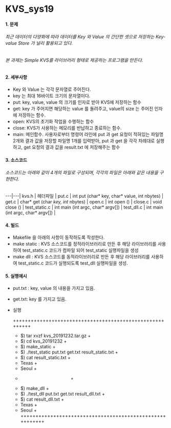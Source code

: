# KVS_sys19

#### 1. 문제
###### 최근 데이터의 다양화에 따라 데이터를 Key 와 Value 의 간단한 셋으로 저장하는 Key-value Store 가 널리 활용되고 있다. 
###### 본 과제는 Simple KVS를 라이브러리 형태로 제공하는 프로그램을 만든다.

#### 2. 세부사항
- Key 와 Value 는 각각 문자열로 주어진다. 
- key 는 최대 16바이트 크기의 문자열이다.  
- put: key, value, value 의 크기를 인자로 받아 KVS에 저장하는 함수 
- get: key 가 주어지면 해당하는 value 를 돌려주고, value의 size 는 주어진 인자에 저장하는 함수. 
- open: KVS의 초기화 작업을 수행하는 함수 
- close: KVS가 사용하는 메모리를 반납하고 종료하는 함수. 
- main: 메인함수. 사용자로부터 명령어 라인에 put 과 get 요청이 적혀있는 파일명 2개와 결과 값을 저장할 파일명 1개를 입력받아, put 과 get 을 각각 차례대로 실행하고, get 요청의 결과 값을 result.txt 에 저장해주는 함수 

#### 3. 소스코드
###### 소스코드는 아래와 같이 4개의 파일로 구성되며, 각각의 파일은 아래와 같은 내용을 구현한다.
---|---|
kvs.h | 헤더파일 |
put.c | int put (char* key, char* value, int nbytes) |
get.c | char* get (char *key, int* nbytes) |
open.c | int open () |
close.c | void close () |
test_static.c | int main (int argc, char* argv[]) |
test_dll.c | int main (int argc, char* argv[]) |

#### 4. 빌드

 - Makefile 을 아래의 사항이 동작하도록 작성한다. 
 - make static : KVS 소스코드를 정적라이브러리로 만든 후 해당 라이브러리를 사용하여 test_static.c 코드가 컴파일 되어 test_static 실행파일을 생성 
 - make dll : KVS 소스코드를 동적라이브러리로 만든 후 해당 라이브러리를 사용하여 test_static.c 코드가 실행되도록 test_dll 실행파일을 생성. 

#### 5. 실행예시
 - put.txt : key, value 의 내용을 가지고 있음. 



 - get.txt: key 를 가지고 있음.


 - 실행

	+++++++++++++++++++++++++++++++++++++++++++++++++++++++++
	+ $) tar xvzf kvs_20191232.tar.gz 			+
	+ $) cd kvs_20191232 					+
	+ $) make_static 					+
	+ $) ./test_static put.txt get.txt result_static.txt 	+
	+ $) cat result_static.txt 				+
	+ Texas 						+
	+ Seoul 						+
	+							+
	+ $) make_dll						+
	+ $) ./test_dll put.txt get.txt result_dll.txt 		+
	+ $) cat result_dll.txt 				+	
	+ Texas 						+
	+ Seoul 						+
	+++++++++++++++++++++++++++++++++++++++++++++++++++++++++


